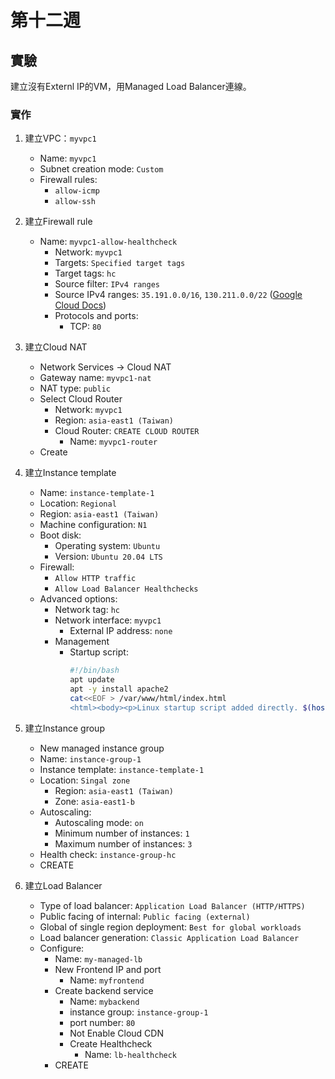 # 第十二週

## 實驗
建立沒有Externl IP的VM，用Managed Load Balancer連線。

### 實作
1. 建立VPC：`myvpc1`
    - Name: `myvpc1`
    - Subnet creation mode: `Custom`
    - Firewall rules:
        - `allow-icmp`
        - `allow-ssh`

2. 建立Firewall rule
    - Name: `myvpc1-allow-healthcheck`
        - Network: `myvpc1`
        - Targets: `Specified target tags`
        - Target tags: `hc`
        - Source filter: `IPv4 ranges`
        - Source IPv4 ranges: `35.191.0.0/16`, `130.211.0.0/22` ([Google Cloud Docs](https://cloud.google.com/load-balancing/docs/health-check-concepts#ip-ranges))
        - Protocols and ports:
            - TCP: `80`

3. 建立Cloud NAT
    - Network Services -> Cloud NAT
    - Gateway name: `myvpc1-nat`
    - NAT type: `public`
    - Select Cloud Router
        - Network: `myvpc1`
        - Region: `asia-east1 (Taiwan)`
        - Cloud Router: `CREATE CLOUD ROUTER`
            - Name: `myvpc1-router`
    - Create

4. 建立Instance template
    - Name: `instance-template-1`
    - Location: `Regional`
    - Region: `asia-east1 (Taiwan)`
    - Machine configuration: `N1`
    - Boot disk:
        - Operating system: `Ubuntu`
        - Version: `Ubuntu 20.04 LTS`
    - Firewall:
        - `Allow HTTP traffic`
        - `Allow Load Balancer Healthchecks`
    - Advanced options:
        - Network tag: `hc`
        - Network interface: `myvpc1`
            - External IP address: `none`
        - Management
            - Startup script:
                ```bash
                #!/bin/bash
                apt update
                apt -y install apache2
                cat<<EOF > /var/www/html/index.html
                <html><body><p>Linux startup script added directly. $(hostname -I)</p></body></html>
                ```

5. 建立Instance group
    - New managed instance group
    - Name: `instance-group-1`
    - Instance template: `instance-template-1`
    - Location: `Singal zone`
        - Region: `asia-east1 (Taiwan)`
        - Zone: `asia-east1-b`
    - Autoscaling:
        - Autoscaling mode: `on`
        - Minimum number of instances: `1`
        - Maximum number of instances: `3`
    - Health check: `instance-group-hc`
    - CREATE

6. 建立Load Balancer
    - Type of load balancer: `Application Load Balancer (HTTP/HTTPS)`
    - Public facing of internal: `Public facing (external)`
    - Global of single region deployment: `Best for global workloads`
    - Load balancer generation: `Classic Application Load Balancer`
    - Configure:
        - Name: `my-managed-lb`
        - New Frontend IP and port
            - Name: `myfrontend`
        - Create backend service
            - Name: `mybackend`
            - instance group: `instance-group-1`
            - port number: `80`
            - Not Enable Cloud CDN
            - Create Healthcheck
                - Name: `lb-healthcheck`
        - CREATE


